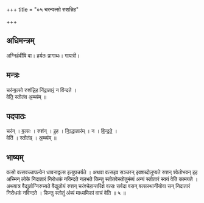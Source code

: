 +++
title = "०५ चरन्वत्सो रुशन्निह"

+++
## अधिमन्त्रम्
अग्निर्हवींषि वा। हर्यतः प्रागाथः। गायत्री।

## मन्त्रः
चर॑न्व॒त्सो रुश॑न्नि॒ह नि॑दा॒तारं॒ न वि॑न्दते ।  
वेति॒ स्तोत॑व अ॒म्ब्य॑म् ॥

## पदपाठः
चर॑न् । व॒त्सः । रुश॑न् । इ॒ह । नि॒ऽदा॒तार॑म् । न । वि॒न्द॒ते॒ ।  
वेति॑ । स्तोत॑व्र् । अ॒म्ब्य॑म् ॥

## भाष्यम्
वत्सो वत्सवच्चापल्येन धावनाद्वत्स इत्युपचर्यते । अथवा वत्सइव सञ्चरन् इवशब्दोलुप्यते रुशन् श्वेतोभवन् इह अस्मिन् लोके निदातारं निरोधकं नविन्दते नलभते किन्तु स्तोतवेस्तोतुमंब्यं अन्यं स्तोतारं स्वयं वेति कामयते । अथवात्र वैद्युतोग्निरुच्यते वैद्युतोयं रुशन् चरंश्चेहान्तरिक्षे वत्सः सर्वदा वसन् वत्सस्थानीयोवा सन् निदातारं निरोधकं नविन्दते । किन्तु स्तोतुं अंब्यं माध्यमिकां वाचं वेति ॥ ५ ॥